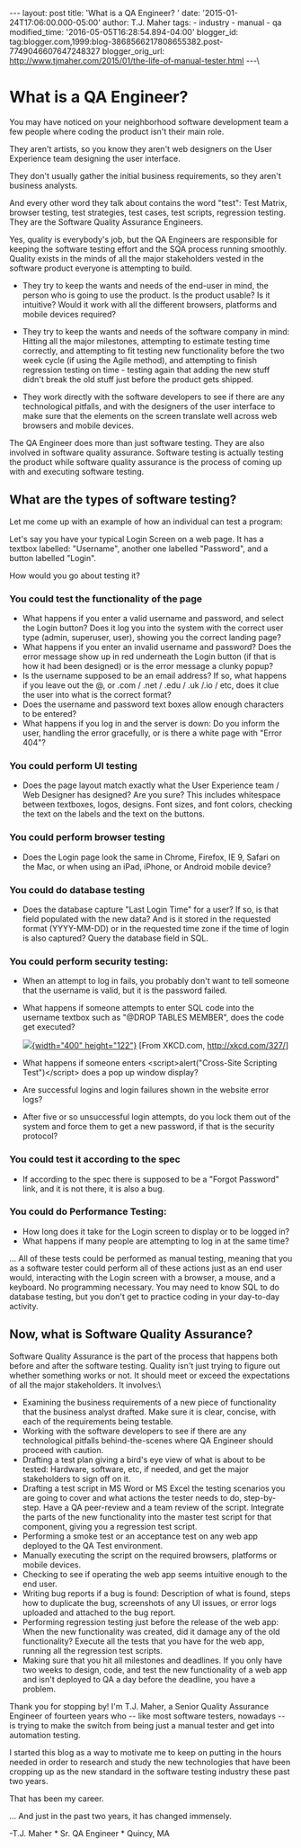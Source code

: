 \-\-- layout: post title: \'What is a QA Engineer? \' date:
\'2015-01-24T17:06:00.000-05:00\' author: T.J. Maher tags: - industry -
manual - qa modified\_time: \'2016-05-05T16:28:54.894-04:00\'
blogger\_id:
tag:blogger.com,1999:blog-3868566217808655382.post-7749046607647248327
blogger\_orig\_url:
http://www.tjmaher.com/2015/01/the-life-of-manual-tester.html \-\--\

# What is a QA Engineer?

You may have noticed on your neighborhood software development team a
few people where coding the product isn't their main role. 

They aren't artists, so you know they aren\'t web designers on the User Experience
team designing the user interface. 

They don\'t usually gather the initial business requirements, so they aren\'t business analysts. 

And every other word they talk about contains the word "test": Test
Matrix, browser testing, test strategies, test cases, test scripts,
regression testing. They are the Software Quality Assurance Engineers.

Yes, quality is everybody\'s job, but the QA Engineers are responsible
for keeping the software testing effort and the SQA process running
smoothly. Quality exists in the minds of all the major stakeholders
vested in the software product everyone is attempting to build.

* They try to keep the wants and needs of the end-user in mind, the
    person who is going to use the product. Is the product usable? Is it
    intuitive? Would it work with all the different browsers, platforms
    and mobile devices required?

* They try to keep the wants and needs of the software company in
    mind: Hitting all the major milestones, attempting to estimate
    testing time correctly, and attempting to fit testing new
    functionality before the two week cycle (if using the Agile method),
    and attempting to finish regression testing on time - testing
    again that adding the new stuff didn't break the old stuff just
    before the product gets shipped. 

* They work directly with the software developers to see if there are
    any technological pitfalls, and with the designers of the user
    interface to make sure that the elements on the screen translate
    well across web browsers and mobile devices. 

The QA Engineer does more than just software testing. They are also
involved in software quality assurance. Software testing is actually
testing the product while software quality assurance is the process of
coming up with and executing software testing.


## What are the types of software testing? 

Let me come up with an example of how an individual can test a program:

Let's say you have your typical Login Screen on a web page. It has a
textbox labelled: "Username", another one labelled "Password", and a
button labelled "Login".

How would you go about testing it?

### You could test the functionality of the page

* What happens if you enter a valid username and password, and select
    the Login button? Does it log you into the system with the correct
    user type (admin, superuser, user), showing you the correct landing
    page? 
*  What happens if you enter an invalid username and password? Does the
    error message show up in red underneath the Login button (if that is
    how it had been designed) or is the error message a clunky popup? 
* Is the username supposed to be an email address? If so, what happens
    if you leave out the @, or .com / .net / .edu / .uk /.io / etc, does
    it clue the user into what is the correct format?  
* Does the username and password text boxes allow enough characters to
    be entered? 
* What happens if you log in and the server is down: Do you inform the
    user, handling the error gracefully, or is there a white page with
    "Error 404"?

### You could perform UI testing

* Does the page layout match exactly what the User Experience team /
    Web Designer has designed? Are you sure? This includes whitespace
    between textboxes, logos, designs. Font sizes, and font colors,
    checking the text on the labels and the text on the buttons.   


### You could perform browser testing

* Does the Login page look the same in Chrome, Firefox, IE 9, Safari
    on the Mac, or when using an iPad, iPhone, or Android mobile
    device? 

### You could do database testing

* Does the database capture \"Last Login Time\" for a user? If so, is
    that field populated with the new data? And is it stored in the
    requested format (YYYY-MM-DD) or in the requested time zone if the
    time of login is also captured? Query the database field in SQL. 

### You could perform security testing:

*  When an attempt to log in fails, you probably don\'t want to tell
    someone that the username is valid, but it is the password failed. 
* What happens if someone attempts to enter SQL code into the username
    textbox such as \"\@DROP TABLES MEMBER\", does the code get
    executed?


 
   [![](http://imgs.xkcd.com/comics/exploits_of_a_mom.png){width="400" height="122"}](http://imgs.xkcd.com/comics/exploits_of_a_mom.png)
                         [From XKCD.com, <http://xkcd.com/327/>]


* What happens if someone enters \<script\>alert(\"Cross-Site
    Scripting Test\")\</script\> does a pop up window display? 
* Are successful logins and login failures shown in the website error
    logs? 
* After five or so unsuccessful login attempts, do you lock them out
    of the system and force them to get a new password, if that is the
    security protocol? 

### You could test it according to the spec

* If according to the spec there is supposed to be a "Forgot
    Password" link, and it is not there, it is also a bug.

### You could do Performance Testing:

* How long does it take for the Login screen to display or to be
    logged in?
* What happens if many people are attempting to log in at the same
    time?

... All of these tests could be performed as manual testing,
    meaning that you as a software tester could perform all of these
    actions just as an end user would, interacting with the Login screen
    with a browser, a mouse, and a keyboard. No programming necessary.
    You may need to know SQL to do database testing, but you don\'t get
    to practice coding in your day-to-day activity. 


## Now, what is Software Quality Assurance? 

Software Quality Assurance is the part of the process that happens both
before and after the software testing. Quality isn\'t just trying to
figure out whether something works or not. It should meet or exceed the
expectations of all the major stakeholders. It involves:\

* Examining the business requirements of a new piece of functionality
    that the business analyst drafted. Make sure it is clear, concise,
    with each of the requirements being testable. 
* Working with the software developers to see if there are any
    technological pitfalls behind-the-scenes where QA Engineer should
    proceed with caution. 
* Drafting a test plan giving a bird\'s eye view of what is about to
    be tested: Hardware, software, etc, if needed, and get the major
    stakeholders to sign off on it. 
* Drafting a test script in MS Word or MS Excel the testing scenarios
    you are going to cover and what actions the tester needs to do,
    step-by-step. Have a QA peer-review and a team review of the script.
    Integrate the parts of the new functionality into the master test
    script for that component, giving you a regression test script. 
* Performing a smoke test or an acceptance test on any web app
    deployed to the QA Test environment. 
* Manually executing the script on the required browsers, platforms or
    mobile devices. 
* Checking to see if operating the web app seems intuitive enough to
    the end user.
* Writing bug reports if a bug is found: Description of what is found,
    steps how to duplicate the bug, screenshots of any UI issues, or
    error logs uploaded and attached to the bug report. 
* Performing regression testing just before the release of the web
    app: When the new functionality was created, did it damage any of
    the old functionality? Execute all the tests that you have for the
    web app, running all the regression test scripts. 
* Making sure that you hit all milestones and deadlines. If you only
    have two weeks to design, code, and test the new functionality of a
    web app and isn\'t deployed to QA a day before the deadline, you
    have a problem. 

Thank you for stopping by! I'm T.J. Maher, a Senior Quality Assurance
Engineer of fourteen years who -- like most software testers, nowadays
-- is trying to make the switch from being just a manual tester and get
into automation testing.

I started this blog as a way to motivate me to keep on putting in the
hours needed in order to research and study the new technologies that
have been cropping up as the new standard in the software testing
industry these past two years.

That has been my career.

... And just in the past two years, it has changed immensely.

-T.J. Maher
* Sr. QA Engineer
* Quincy, MA
